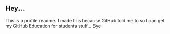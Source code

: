## Hey...
This is a profile readme.
I made this because GitHub told me to so I can get my GitHub Education for students stuff...
Bye
